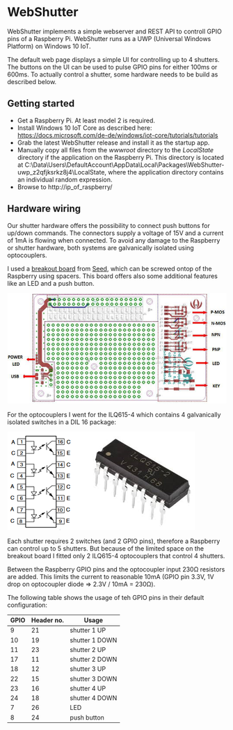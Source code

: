 # WebShutter

WebShutter implements a simple webserver and REST API to controll GPIO pins of a Raspberry Pi. WebShutter runs as a UWP (Universal Windows Platform) on Windows 10 IoT.

The default web page displays a simple UI for controlling up to 4 shutters. The buttons on the UI can be used to pulse GPIO pins for either 100ms or 600ms. To actually control a shutter, some hardware needs to be build as described below.

## Getting started

* Get a Raspberry Pi. At least model 2 is required.
* Install Windows 10 IoT Core as described here: https://docs.microsoft.com/de-de/windows/iot-core/tutorials/tutorials
* Grab the latest WebShutter release and install it as the startup app.
* Manually copy all files from the *wwwroot* directory to the *LocalState* directory if the application on the Raspberry Pi. This directory is located at C:\Data\Users\DefaultAccount\AppData\Local\Packages\WebShutter-uwp_z2qfjksrkz8j4\LocalState, where the application directory contains an individual random expression.
* Browse to http://ip_of_raspberry/

## Hardware wiring

Our shutter hardware offers the possibility to connect push buttons for up/down commands. The connectors supply a voltage of 15V and a current of 1mA is flowing when connected. To avoid any damage to the Raspberry or shutter hardware, both systems are galvanically isolated using optocouplers.

I used a [breakout board](https://www.seeedstudio.com/Raspberry-Pi-Breakout-Board-v1-0-p-2410.html) from [Seed](https://www.seeedstudio.com/), which can be screwed ontop of the Raspberry using spacers. This board offers also some additional features like an LED and a push button.

![Seed breakout board](images/breakoutboard.jpg)

For the optocouplers I went for the ILQ615-4 which contains 4 galvanically isolated switches in a DIL 16 package:

![Optocoupler](images/optocoupler.png)

Each shutter requires 2 switches (and 2 GPIO pins), therefore a Raspberry can control up to 5 shutters. But because of the limited space on the breakout board I fitted only 2 ILQ615-4 optocouplers that control 4 shutters.

Between the Raspberry GPIO pins and the optocoupler input 230&#x2126; resistors are added. This limits the current to reasonable 10mA (GPIO pin 3.3V, 1V drop on optocoupler diode => 2.3V / 10mA = 230&#x2126;).

The following table shows the usage of teh GPIO pins in their default configuration:

GPIO | Header no. | Usage
--- | --- | ---
9 | 21 | shutter 1 UP
10 | 19 | shutter 1 DOWN
11 | 23 | shutter 2 UP
17 | 11 | shutter 2 DOWN
18 | 12 | shutter 3 UP
22 | 15 | shutter 3 DOWN
23 | 16 | shutter 4 UP
24 | 18 | shutter 4 DOWN
7 | 26 | LED
8 | 24 | push button

